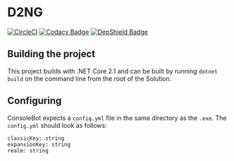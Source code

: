 # D2NG
[![CircleCI](https://circleci.com/gh/dkuwahara/D2NG.svg?style=svg&circle-token=911eb9e33fedad65ef3943148fca9b29309cf67f)](https://circleci.com/gh/dkuwahara/D2NG)
[![Codacy Badge](https://api.codacy.com/project/badge/Grade/0b90f6cdc4b0445296de25748e066738)](https://www.codacy.com?utm_source=github.com&amp;utm_medium=referral&amp;utm_content=dkuwahara/D2NG&amp;utm_campaign=Badge_Grade)
[![DepShield Badge](https://depshield.sonatype.org/badges/dkuwahara/D2NG/depshield.svg)](https://depshield.github.io)
## Building the project
This project builds with .NET Core 2.1 and can be built by running `dotnet build` on the command line from the root of the Solution.

## Configuring
ConsoleBot expects a `config.yml` file in the same directory as the `.exe`. The `config.yml` should look as follows:
```
classicKey: string
expansionKey: string
realm: string
```
